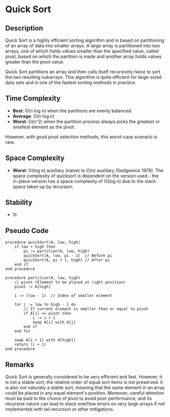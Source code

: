 # Quick Sort

## Description

Quick Sort is a highly efficient sorting algorithm and is based on partitioning of an array of data into smaller arrays. A large array is partitioned into two arrays, one of which holds values smaller than the specified value, called pivot, based on which the partition is made and another array holds values greater than the pivot value.

Quick Sort partitions an array and then calls itself recursively twice to sort the two resulting subarrays. This algorithm is quite efficient for large-sized data sets and is one of the fastest sorting methods in practice.

## Time Complexity

- **Best**: O(n log n) when the partitions are evenly balanced.
- **Average**: O(n log n)
- **Worst**: O(n^2) when the partition process always picks the greatest or smallest element as the pivot.

However, with good pivot selection methods, this worst-case scenario is rare.

## Space Complexity

- **Worst**: O(log n) auxiliary (naive) to O(n) auxiliary (Sedgewick 1978). The space complexity of quicksort is dependent on the version used - the in-place version has a space complexity of O(log n) due to the stack space taken up by recursion.

## Stability

- [X]

## Pseudo Code

```plaintext
procedure quickSort(A, low, high)
    if low < high then
        pi := partition(A, low, high)
        quickSort(A, low, pi - 1)  // Before pi
        quickSort(A, pi + 1, high) // After pi
    end if
end procedure

procedure partition(A, low, high)
    // pivot (Element to be placed at right position)
    pivot := A[high]  

    i := (low - 1)  // Index of smaller element

    for j := low to high - 1 do
        // If current element is smaller than or equal to pivot
        if A[j] <= pivot then
            i := i + 1
            swap A[i] with A[j]
        end if
    end for

    swap A[i + 1] with A[high])
    return (i + 1)
end procedure
```

## Remarks

Quick Sort is generally considered to be very efficient and fast. However, it is not a stable sort; the relative order of equal sort items is not preserved. It is also not naturally a stable sort, meaning that the same element in an array could be placed in any equal element's position. Moreover, careful attention must be paid to the choice of pivot to avoid poor performance, and its recursive nature can lead to stack overflow errors on very large arrays if not implemented with tail recursion or other mitigations.
